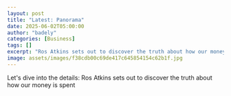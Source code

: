 ```yaml
---
layout: post
title: "Latest: Panorama"
date: 2025-06-02T05:00:00
author: "badely"
categories: [Business]
tags: []
excerpt: "Ros Atkins sets out to discover the truth about how our money is spent"
image: assets/images/f38cdb00c69de417c645854154c62b1f.jpg
---
```


Let's dive into the details: Ros Atkins sets out to discover the truth about how our money is spent


